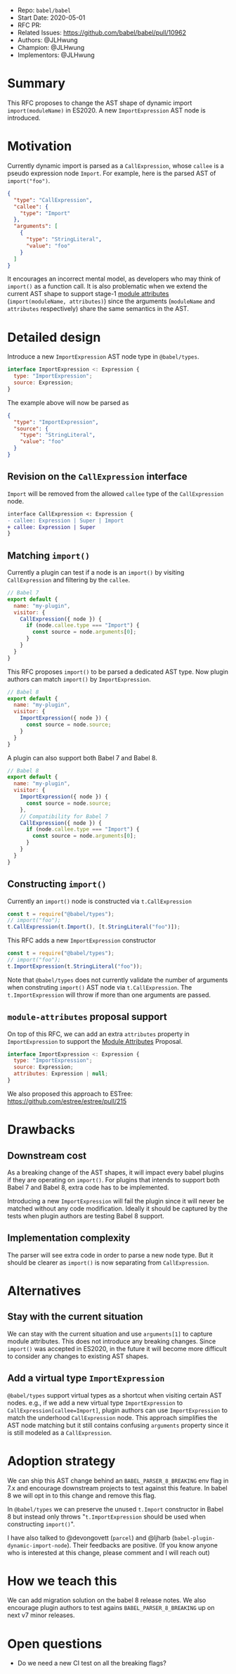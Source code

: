 - Repo: `babel/babel`
- Start Date: 2020-05-01
- RFC PR: <!-- leave this empty, to be filled in later -->
- Related Issues: https://github.com/babel/babel/pull/10962
- Authors: @JLHwung
- Champion: @JLHwung
- Implementors: @JLHwung

# Summary

This RFC proposes to change the AST shape of dynamic import `import(moduleName)` in ES2020. A new `ImportExpression` AST node is introduced.

# Motivation

Currently dynamic import is parsed as a `CallExpression`, whose `callee` is a pseudo expression node `Import`. For example, here is the parsed AST of `import("foo")`.

```json
{
  "type": "CallExpression",
  "callee": {
    "type": "Import"
  },
  "arguments": [
    {
      "type": "StringLiteral",
      "value": "foo"
    }
  ]
}
```

It encourages an incorrect mental model, as developers who may think of `import()` as a function call. It is also problematic when we extend the current AST shape to support stage-1 [module attributes](https://github.com/tc39/proposal-module-attributes) (`import(moduleName, attributes)`) since the arguments (`moduleName` and `attributes` respectively) share the same semantics in the AST.

# Detailed design

Introduce a new `ImportExpression` AST node type in `@babel/types`.

```js
interface ImportExpression <: Expression {
  type: "ImportExpression";
  source: Expression;
}
```

The example above will now be parsed as

```json
{
  "type": "ImportExpression",
  "source": {
    "type": "StringLiteral",
    "value": "foo"
  }
}
```

## Revision on the `CallExpression` interface

`Import` will be removed from the allowed `callee` type of the `CallExpression` node.

```diff
interface CallExpression <: Expression {
- callee: Expression | Super | Import
+ callee: Expression | Super
}
```

## Matching `import()`
Currently a plugin can test if a node is an `import()` by visiting `CallExpression` and filtering by the `callee`.

```js
// Babel 7
export default {
  name: "my-plugin",
  visitor: {
    CallExpression({ node }) {
      if (node.callee.type === "Import") {
        const source = node.arguments[0];
      }
    }
  }
}
```

This RFC proposes `import()` to be parsed a dedicated AST type. Now plugin authors can match `import()` by `ImportExpression`.

```js
// Babel 8
export default {
  name: "my-plugin",
  visitor: {
    ImportExpression({ node }) {
      const source = node.source;
    }
  }
}
```

A plugin can also support both Babel 7 and Babel 8.
```js
// Babel 8
export default {
  name: "my-plugin",
  visitor: {
    ImportExpression({ node }) {
      const source = node.source;
    },
    // Compatibility for Babel 7
    CallExpression({ node }) {
      if (node.callee.type === "Import") {
        const source = node.arguments[0];
      }
    }
  }
}
```

## Constructing `import()`

Currently an `import()` node is constructed via `t.CallExpression`

```js
const t = require("@babel/types");
// import("foo");
t.CallExpression(t.Import(), [t.StringLiteral("foo")]);
```

This RFC adds a new `ImportExpression` constructor

```js
const t = require("@babel/types");
// import("foo");
t.ImportExpression(t.StringLiteral("foo"));
```

Note that `@babel/types` does not currently validate the number of arguments when construting `import()` AST node via `t.CallExpression`. The `t.ImportExpression` will throw if more than one arguments are passed.


## `module-attributes` proposal support

On top of this RFC, we can add an extra `attributes` property in `ImportExpression` to support the [Module Attributes](https://github.com/tc39/proposal-module-attributes) Proposal.

```js
interface ImportExpression <: Expression {
  type: "ImportExpression";
  source: Expression;
  attributes: Expression | null;
}
```

We also proposed this approach to ESTree: https://github.com/estree/estree/pull/215


# Drawbacks

## Downstream cost

As a breaking change of the AST shapes, it will impact every babel plugins if they are operating on `import()`. For plugins that intends to support both Babel 7 and Babel 8, extra code has to be implemented.

Introducing a new `ImportExpression` will fail the plugin since it will never be matched without any code modification. Ideally it should be captured by the tests when plugin authors are testing Babel 8 support.

## Implementation complexity

The parser will see extra code in order to parse a new node type. But it should be clearer as `import()` is now separating from `CallExpression`.

# Alternatives

## Stay with the current situation

We can stay with the current situation and use `arguments[1]` to capture module attributes. This does not introduce any breaking changes. Since `import()` was accepted in ES2020, in the future it will become more difficult to consider any changes to existing AST shapes.

## Add a virtual type `ImportExpression`

`@babel/types` support virtual types as a shortcut when visiting certain AST nodes. e.g., if we add a new virtual type `ImportExpression` to `CallExpression[callee=Import]`, plugin authors can use `ImportExpression` to match the underhood `CallExpression` node. This approach simplifies the AST node matching but it still contains confusing `arguments` property since it is still modeled as a `CallExpression`.

# Adoption strategy

We can ship this AST change behind an `BABEL_PARSER_8_BREAKING` env flag in 7.x and encourage downstream projects to test against this feature. In babel 8 we will opt in to this change and remove this flag.

In `@babel/types` we can preserve the unused `t.Import` constructor in Babel 8 but instead only throws "`t.ImportExpression` should be used when constructing `import()`". 

I have also talked to @devongovett (`parcel`) and @ljharb (`babel-plugin-dynamic-import-node`). Their feedbacks are positive. (If you know anyone who is interested at this change, please comment and I will reach out)


# How we teach this

We can add migration solution on the babel 8 release notes. We also encourage plugin authors to test agains `BABEL_PARSER_8_BREAKING` up on next v7 minor releases.

# Open questions

<!--
    This section is optional, but is suggested for a first draft.

    What parts of this proposal are you unclear about? What do you
    need to know before you can finalize this RFC?

    List the questions that you'd like reviewers to focus on. When
    you've received the answers and updated the design to reflect them, 
    you can remove this section.
    
    If you plan to implement this on your own, what help would you need from the team?
-->

- Do we need a new CI test on all the breaking flags?
